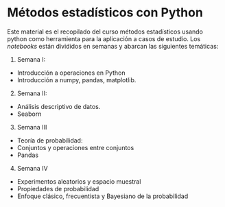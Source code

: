 # **Métodos estadísticos con Python**

Este material es el recopilado del curso métodos estadísticos usando python como herramienta para la aplicación a casos de estudio.
Los *notebooks* están divididos en semanas y abarcan las siguientes temáticas:

1. Semana I: 
  - Introducción a operaciones en Python
  - Introducción a numpy, pandas, matplotlib.
2. Semana II: 
  - Análisis descriptivo de datos.
  - Seaborn
3. Semana III
  - Teoría de probabilidad:
  - Conjuntos y operaciones entre conjuntos
  - Pandas
4. Semana IV
  - Experimentos aleatorios y espacio muestral
  - Propiedades de probabilidad
  - Enfoque clásico, frecuentista y Bayesiano de la probabilidad 


 
